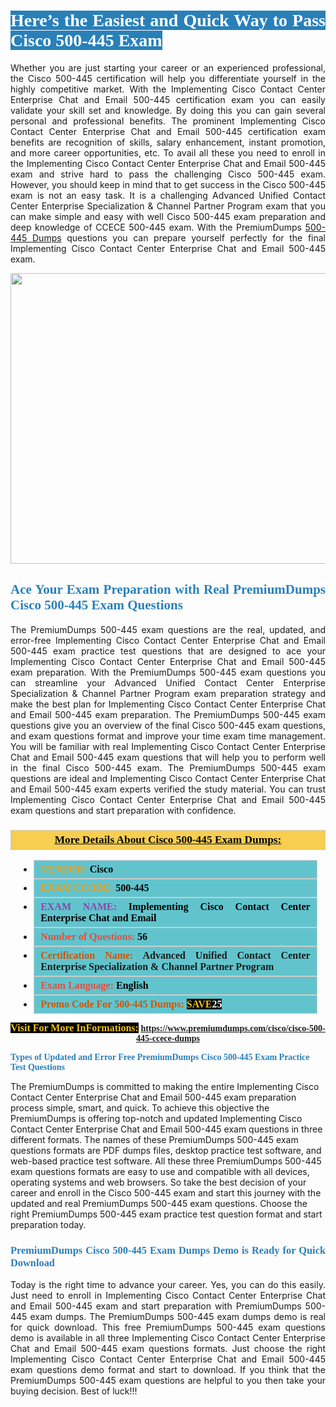 <h1 style="text-align: justify;"><span style="color:#ffffff;"><span style="font-family:Georgia,serif;"><strong><span style="background-color:#2980b9;">Here’s the Easiest and Quick Way to Pass Cisco 500-445 Exam</span></strong></span></span></h1>

<p style="text-align: justify;">Whether you are just starting your career or an experienced professional, the Cisco 500-445 certification will help you differentiate yourself in the highly competitive market. With the Implementing Cisco Contact Center Enterprise Chat and Email 500-445 certification exam you can easily validate your skill set and knowledge. By doing this you can gain several personal and professional benefits. The prominent Implementing Cisco Contact Center Enterprise Chat and Email 500-445 certification exam benefits are recognition of skills, salary enhancement, instant promotion, and more career opportunities, etc. To avail all these you need to enroll in the Implementing Cisco Contact Center Enterprise Chat and Email 500-445 exam and strive hard to pass the challenging Cisco 500-445 exam. However, you should keep in mind that to get success in the Cisco 500-445 exam is not an easy task. It is a challenging Advanced Unified Contact Center Enterprise Specialization & Channel Partner Program exam that you can make simple and easy with well Cisco 500-445 exam preparation and deep knowledge of CCECE 500-445 exam. With the PremiumDumps <a href="https://www.premiumdumps.com/cisco/cisco-500-445-ccece-dumps">500-445 Dumps</a> questions you can prepare yourself perfectly for the final Implementing Cisco Contact Center Enterprise Chat and Email 500-445 exam.</p>

<p style="text-align: center;"><a href="https://www.premiumdumps.com/cisco/cisco-500-445-ccece-dumps"><img alt="" src="https://i.imgur.com/KJGzbJ2.jpeg" style="width: 700px; height: 465px;" /></a></p>

<h2 style="text-align: justify;"><span style="color:#2980b9;"><span style="font-family:Georgia,serif;"><strong>Ace Your Exam Preparation with Real PremiumDumps Cisco 500-445 Exam Questions</strong></span></span></h2>

<p style="text-align: justify;">The PremiumDumps 500-445 exam questions are the real, updated, and error-free Implementing Cisco Contact Center Enterprise Chat and Email 500-445 exam practice test questions that are designed to ace your Implementing Cisco Contact Center Enterprise Chat and Email 500-445 exam preparation. With the PremiumDumps 500-445 exam questions you can streamline your Advanced Unified Contact Center Enterprise Specialization & Channel Partner Program exam preparation strategy and make the best plan for Implementing Cisco Contact Center Enterprise Chat and Email 500-445 exam preparation. The PremiumDumps 500-445 exam questions give you an overview of the final Cisco 500-445 exam questions, and exam questions format and improve your time exam time management. You will be familiar with real Implementing Cisco Contact Center Enterprise Chat and Email 500-445 exam questions that will help you to perform well in the final Cisco 500-445 exam. The PremiumDumps 500-445 exam questions are ideal and Implementing Cisco Contact Center Enterprise Chat and Email 500-445 exam experts verified the study material. You can trust Implementing Cisco Contact Center Enterprise Chat and Email 500-445 exam questions and start preparation with confidence.</p>

<h3 style="background: #f7ce50; border: 1px solid rgb(204, 204, 204); padding: 5px 10px; text-align: center;"><span style="font-family:Georgia,serif;"><u><u><span style="color:#000000;"><span style="font-size:11pt"><span style="line-height:normal"><b><span style="font-size:13.0pt"><span cambria="">More Details About Cisco 500-445 Exam Dumps:</span></span></b></span></span></span></u></u></span></h3>

<ul>
	<li style="margin:0cm 10pt">
	<div style="background:#61c4cd; border: 1px solid rgb(204, 204, 204); padding: 5px 10px; text-align: justify;"><span style="font-family:Georgia,serif;"><span style="font-size:11pt"><span style="line-height:normal"><b><span style="font-size:12.0pt"><span new="" roman="" times=""><span style="color:#f39c12;">VENDOR:</span> <span style="color:#000000;">Cisco</span></span></span></b></span></span></span></div>
	</li>
	<li style="margin:0cm 10pt">
	<div style="background: #61c4cd; border: 1px solid rgb(204, 204, 204); padding: 5px 10px; text-align: justify;"><span style="font-family:Georgia,serif;"><span style="font-size:11pt"><span style="line-height:normal"><b><span style="font-size:12.0pt"><span new="" roman="" times=""><span style="color:#f39c12;">EXAM CCODE:</span> <span style="color:#000000;">500-445</span></span></span></b></span></span></span></div>
	</li>
	<li style="margin:0cm 10pt">
	<div style="background: #61c4cd; border: 1px solid rgb(204, 204, 204); padding: 5px 10px; text-align: justify;"><span style="font-family:Georgia,serif;"><span style="font-size:11pt"><span style="line-height:normal"><b><span style="font-size:12.0pt"><span new="" roman="" times=""><span style="color:#8e44ad;">EXAM NAME:</span> <span style="color:#000000;">Implementing Cisco Contact Center Enterprise Chat and Email</span></span></span></b></span></span></span></div>
	</li>
	<li style="margin:0cm 10pt">
	<div style="background: #61c4cd; border: 1px solid rgb(204, 204, 204); padding: 5px 10px;"><span style="font-family:Georgia,serif;"><span style="font-size:11pt"><span style="line-height:normal"><b><span style="font-size:12.0pt"><span new="" roman="" times=""><span style="color:#e74c3c;">Number of Questions:</span><span style="color:#000000;"><span style="color:#f1c40f;"> </span>56</span></span></span></b></span></span></span></div>
	</li>
	<li style="margin:0cm 10pt">
	<div style="background: #61c4cd; border: 1px solid rgb(204, 204, 204); padding: 5px 10px; text-align: justify;"><span style="font-family:Georgia,serif;"><span style="font-size:11pt"><span style="line-height:normal"><b><span style="font-size:12.0pt"><span new="" roman="" times=""><span style="color:#d35400;">Certification Name:</span> Advanced Unified Contact Center Enterprise Specialization & Channel Partner Program</span></span></b></span></span></span></div>
	</li>
	<li style="margin:0cm 10pt">
	<div style="background: #61c4cd; border: 1px solid rgb(204, 204, 204); padding: 5px 10px; text-align: justify;"><span style="font-family:Georgia,serif;"><span style="font-size:11pt"><span style="line-height:normal"><b><span style="font-size:12.0pt"><span new="" roman="" times=""><span style="color:#e74c3c;">Exam Language:</span> <span style="color:#000000;">English</span></span></span></b></span></span></span></div>
	</li>
	<li style="margin:0cm 10pt">
	<div style="background: #61c4cd; border: 1px solid rgb(204, 204, 204); padding: 5px 10px;"><span style="font-family:Georgia,serif;"><span style="font-size:11pt"><span style="line-height:normal"><b><span style="font-size:12.0pt"><span new="" roman="" times=""><span style="color:#d35400;">Promo Code For 500-445 Dumps:</span><span style="color:#f1c40f;"> <span style="background-color:#000000;">SAVE</span></span><span style="color:#ffffff;"><span style="background-color:#000000;">25</span></span></span></span></b></span></span></span></div>
	</li>
</ul>

<p style="text-align: center;"><span style="font-family:Georgia,serif;"><strong><span style="font-size:16px;"><span style="color:#f1c40f;"><span style="background-color:#000000;">Visit For More InFormations:</span></span></span> <a href="https://www.premiumdumps.com/cisco/cisco-500-445-ccece-dumps">https://www.premiumdumps.com/cisco/cisco-500-445-ccece-dumps</a></strong></span></p>

<p><span style="color:#2980b9;"><span style="font-family:Georgia,serif;"><strong><strong><strong>Types of Updated and Error Free PremiumDumps Cisco 500-445 Exam Practice Test Questions</strong></strong></strong></span></span></p>

<p>The PremiumDumps is committed to making the entire Implementing Cisco Contact Center Enterprise Chat and Email 500-445 exam preparation process simple, smart, and quick. To achieve this objective the PremiumDumps is offering top-notch and updated Implementing Cisco Contact Center Enterprise Chat and Email 500-445 exam questions in three different formats. The names of these PremiumDumps 500-445 exam questions formats are PDF dumps files, desktop practice test software, and web-based practice test software. All these three PremiumDumps 500-445 exam questions formats are easy to use and compatible with all devices, operating systems and web browsers. So take the best decision of your career and enroll in the Cisco 500-445 exam and start this journey with the updated and real PremiumDumps 500-445 exam questions. Choose the right PremiumDumps 500-445 exam practice test question format and start preparation today.</p>

<h3 style="text-align: justify;"><span style="color:#2980b9;"><span style="font-family:Georgia,serif;"><strong><strong><strong>PremiumDumps Cisco 500-445 Exam Dumps Demo is Ready for Quick Download</strong></strong></strong></span></span></h3>

<p style="text-align: justify;">Today is the right time to advance your career. Yes, you can do this easily. Just need to enroll in Implementing Cisco Contact Center Enterprise Chat and Email 500-445 exam and start preparation with PremiumDumps 500-445 exam dumps. The PremiumDumps 500-445 exam dumps demo is real for quick download. This free PremiumDumps 500-445 exam questions demo is available in all three Implementing Cisco Contact Center Enterprise Chat and Email 500-445 exam questions formats. Just choose the right Implementing Cisco Contact Center Enterprise Chat and Email 500-445 exam questions demo format and start to download. If you think that the PremiumDumps 500-445 exam questions are helpful to you then take your buying decision. Best of luck!!!</p>
